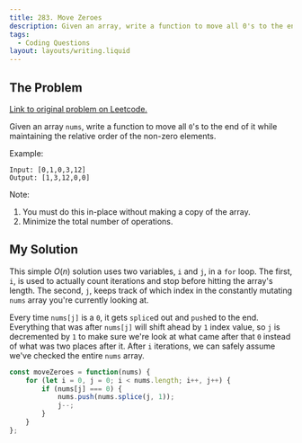 ```yaml
---
title: 283. Move Zeroes
description: Given an array, write a function to move all 0's to the end of it while maintaining the relative order of the non-zero elements.
tags:
  - Coding Questions
layout: layouts/writing.liquid
---
```


## The Problem

[Link to original problem on Leetcode.](https://leetcode.com/problems/move-zeroes/)

Given an array `nums`, write a function to move all `0`'s to the end of it while maintaining the relative order of the non-zero elements.

Example:

```
Input: [0,1,0,3,12]
Output: [1,3,12,0,0]
```

Note:

1. You must do this in-place without making a copy of the array.
2. Minimize the total number of operations.

## My Solution

This simple $O(n)$ solution uses two variables, `i` and `j`, in a `for` loop. The first, `i`, is used to actually count iterations and stop before hitting the array's length. The second, `j`, keeps track of which index in the constantly mutating `nums` array you're currently looking at.

Every time `nums[j]` is a `0`, it gets `splice`d out and `push`ed to the end. Everything that was after `nums[j]` will shift ahead by `1` index value, so `j` is decremented by `1` to make sure we're look at what came after that `0` instead of what was two places after it. After `i` iterations, we can safely assume we've checked the entire `nums` array.

```javascript
const moveZeroes = function(nums) {
    for (let i = 0, j = 0; i < nums.length; i++, j++) {
        if (nums[j] === 0) {
            nums.push(nums.splice(j, 1));
            j--;
        }
    }
};
```